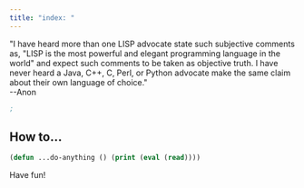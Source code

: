 ```yaml
---
title: "index: "
---
```


"I have heard more than one LISP advocate state such subjective
comments as, "LISP is the most powerful and elegant programming
language in the world" and expect such comments to be taken as
objective truth. I have never heard a Java, C++, C, Perl, or
Python advocate make the same claim about their own language of
choice."       
--Anon

```lisp
;
```

How to...
---------

```lisp
(defun ...do-anything () (print (eval (read))))
```

Have fun!

```lisp

```

